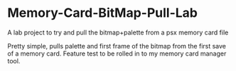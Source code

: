 # Memory-Card-BitMap-Pull-Lab
A lab project to try and pull the bitmap+palette from a psx memory card file

Pretty simple, pulls palette and first frame of the bitmap from the first save of a memory card.
Feature test to be rolled in to my memory card manager tool.
